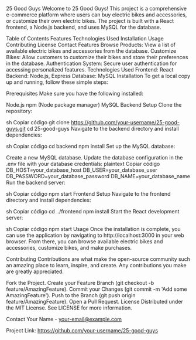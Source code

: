 25 Good Guys
Welcome to 25 Good Guys! This project is a comprehensive e-commerce platform where users can buy electric bikes and accessories, or customize their own electric bikes. The project is built with a React frontend, a Node.js backend, and uses MySQL for the database.

Table of Contents
Features
Technologies Used
Installation
Usage
Contributing
License
Contact
Features
Browse Products: View a list of available electric bikes and accessories from the database.
Customize Bikes: Allow customers to customize their bikes and store their preferences in the database.
Authentication System: Secure user authentication for accessing personalized features.
Technologies Used
Frontend: React
Backend: Node.js, Express
Database: MySQL
Installation
To get a local copy up and running, follow these simple steps:

Prerequisites
Make sure you have the following installed:

Node.js
npm (Node package manager)
MySQL
Backend Setup
Clone the repository:

sh
Copiar código
git clone https://github.com/your-username/25-good-guys.git cd 25-good-guys
Navigate to the backend directory and install dependencies:

sh
Copiar código
cd backend npm install
Set up the MySQL database:

Create a new MySQL database.
Update the database configuration in the .env file with your database credentials:
plaintext
Copiar código
DB_HOST=your_database_host DB_USER=your_database_user DB_PASSWORD=your_database_password DB_NAME=your_database_name
Run the backend server:

sh
Copiar código
npm start
Frontend Setup
Navigate to the frontend directory and install dependencies:

sh
Copiar código
cd ../frontend npm install
Start the React development server:

sh
Copiar código
npm start
Usage
Once the installation is complete, you can use the application by navigating to http://localhost:3000 in your web browser. From there, you can browse available electric bikes and accessories, customize bikes, and make purchases.

Contributing
Contributions are what make the open-source community such an amazing place to learn, inspire, and create. Any contributions you make are greatly appreciated.

Fork the Project.
Create your Feature Branch (git checkout -b feature/AmazingFeature).
Commit your Changes (git commit -m 'Add some AmazingFeature').
Push to the Branch (git push origin feature/AmazingFeature).
Open a Pull Request.
License
Distributed under the MIT License. See LICENSE for more information.

Contact
Your Name - your-email@example.com

Project Link: https://github.com/your-username/25-good-guys